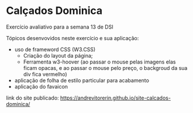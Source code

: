 # Calçados Dominica
 Exercício avaliativo para a semana 13 de DSI
 
 Tópicos desenvovidos neste exercício e sua aplicação:
 * uso de frameword CSS (W3.CSS)
     * Criação do layout da página;
     * Ferramenta w3-hoover (ao passar o mouse pelas imagens elas ficam opacas, e ao passar o mouse pelo preço, o backgroud da sua div fica vermelho)
 * aplicação de folha de estilo particular para acabamento
 * aplicação do favaicon
 
 link do site publicado: https://andrevitorerin.github.io/site-calcados-dominica/
 

